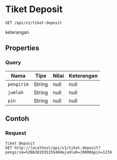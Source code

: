 # Tiket Deposit
```http
GET /api/v1/tiket-deposit
```
keterangan
## Properties
### Query
Nama | Tipe | Nilai | Keterangan
--- | --- | --- | ---
<code>pengirim</code> | String | null | null
<code>jumlah</code> | String | null | null
<code>pin</code> | String | null | null

## Contoh

### Request
```http
Tiket Deposit
GET http://localhost/api/v1/tiket-deposit?pengirim=%2B6281935155404&jumlah=10000&pin=1234
```
